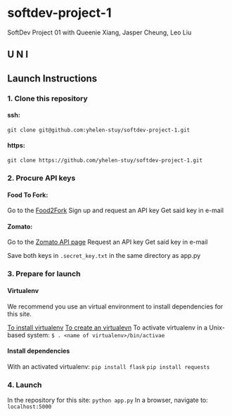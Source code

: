 # softdev-project-1
SoftDev Project 01 with Queenie Xiang, Jasper Cheung, Leo Liu

## U N I

## Launch Instructions

### 1. Clone this repository

#### ssh:
`git clone git@github.com:yhelen-stuy/softdev-project-1.git`

#### https:
`git clone https://github.com/yhelen-stuy/softdev-project-1.git`

### 2. Procure API keys

#### Food To Fork:
Go to the [Food2Fork](https://food2fork.com/about/api)
Sign up and request an API key
Get said key in e-mail

#### Zomato:
Go to the [Zomato API page](https://developers.zomato.com/api)
Request an API key
Get said key in e-mail

Save both keys in `.secret_key.txt` in the same directory as app.py

### 3. Prepare for launch

#### Virtualenv
We recommend you use an virtual environment to install dependencies for this site.

[To install virtualenv](https://virtualenv.pypa.io/en/stable/installation/)
[To create an virtualevn](https://virtualenv.pypa.io/en/stable/reference/#virtualenv-command)
To activate virtualenv in a Unix-based system:
`$ . <name of virtualenv>/bin/activae`

#### Install dependencies
With an activated virtualenv:
`pip install flask`
`pip install requests`

### 4. Launch
In the repository for this site:
`python app.py`
In a browser, navigate to:
`localhost:5000`